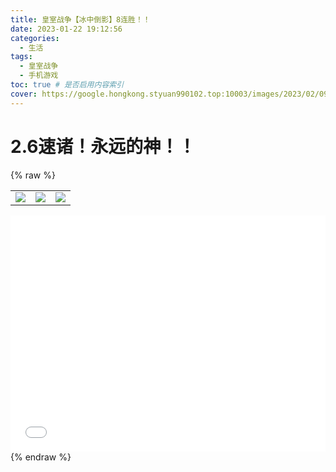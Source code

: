 ```yaml
---
title: 皇室战争【冰中倒影】8连胜！！
date: 2023-01-22 19:12:56
categories:
  - 生活
tags:
  - 皇室战争
  - 手机游戏
toc: true # 是否启用内容索引
cover: https://google.hongkong.styuan990102.top:10003/images/2023/02/09/202301231717708.jpg
---
```

# 2.6速诸！永远的神！！
{% raw %}
<div>
    <table>
      <tr>
        <td><img src="https://google.hongkong.styuan990102.top:10003/images/2023/02/09/202301231717746.jpg"/></td>
        <td><img src="https://google.hongkong.styuan990102.top:10003/images/2023/02/09/202301231717629.jpg"/></td>
        <td><img src="https://google.hongkong.styuan990102.top:10003/images/2023/02/09/202301231717708.jpg"/></td>
      </tr>
    </table>
</div>
<div style="position: relative; width: 100%; height: 0; padding-bottom: 75%;">
  <iframe src="//player.bilibili.com/player.html?aid=223225715&bvid=BV1v8411w7nZ&cid=977083915&page=1" scrolling="no" border="0" frameborder="no" framespacing="0" allowfullscreen="true" style="position: absolute; width: 100%; height: 100%; Left: 0; top: 0;" > </iframe>
</div>
{% endraw %}